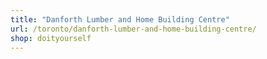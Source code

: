 ```yaml
---
title: "Danforth Lumber and Home Building Centre"
url: /toronto/danforth-lumber-and-home-building-centre/
shop: doityourself
---
```

